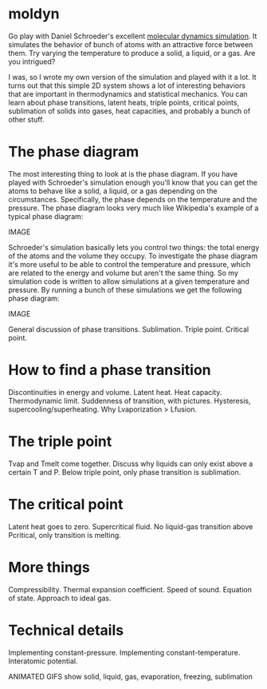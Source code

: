 # moldyn

Go play with Daniel Schroeder's excellent [molecular dynamics simulation](http://physics.weber.edu/schroeder/md/).
It simulates the behavior of bunch of atoms with an attractive force between them. Try varying the temperature to produce
a solid, a liquid, or a gas. Are you intrigued?

I was, so I wrote my own version of the simulation and played with it a lot. It turns out that this simple 2D system
shows a lot of interesting behaviors that are important in thermodynamics and statistical mechanics. You can learn about
phase transitions, latent heats, triple points, critical points, sublimation of solids into gases, heat capacities,
and probably a bunch of other stuff.

# The phase diagram
The most interesting thing to look at is the phase diagram. If you have played with Schroeder's simulation enough
you'll know that you can get the atoms to behave like a solid, a liquid, or a gas depending on the circumstances. Specifically,
the phase depends on the temperature and the pressure. The phase diagram looks very much like Wikipedia's example of a typical
phase diagram:

IMAGE

Schroeder's simulation basically lets you control two things: the total energy of the atoms and the volume
they occupy. To investigate the phase diagram it's more useful to be able to control the temperature and pressure,
which are related to the energy and volume but aren't the same thing. So my simulation code is written to allow
simulations at a given temperature and pressure. By running a bunch of these simulations we get the following phase
diagram:

IMAGE

General discussion of phase transitions. Sublimation. Triple point. Critical point.

# How to find a phase transition
Discontinuities in energy and volume. Latent heat.
Heat capacity. Thermodynamic limit. Suddenness of transition, with pictures. Hysteresis, supercooling/superheating.
Why Lvaporization > Lfusion.

# The triple point
Tvap and Tmelt come together. Discuss why liquids can only exist above a certain T and P.
Below triple point, only phase transition is sublimation.

# The critical point
Latent heat goes to zero. Supercritical fluid. No liquid-gas transition above Pcritical,
only transition is melting.

# More things
Compressibility. Thermal expansion coefficient. Speed of sound. Equation of state. Approach to ideal gas.

# Technical details
Implementing constant-pressure. Implementing constant-temperature. Interatomic potential. 

ANIMATED GIFS
show solid, liquid, gas, evaporation, freezing, sublimation
